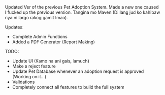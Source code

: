 Updated Ver of the previous Pet Adoption System. Made a new one caused I fucked up the previous version. 
Tangina mo Maven (Di lang jud ko kahibaw nya ni largo rakog gamit lmao).

Updates: 
  - Complete Admin Functions
  - Added a PDF Generator (Report Making)

TODO: 
  - Update UI (Kamo na ani gais, lamuch)
  - Make a reject feature
  - Update Pet Database whenever an adoption request is approved (Working on it...)
  - Validations
  - Completely connect all features to build the full system
